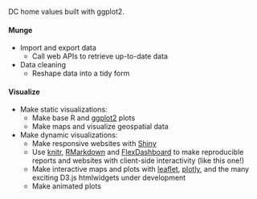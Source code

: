DC home values built with ggplot2.

#### <i class="fa fa-table" aria-hidden="true"></i> Munge
- Import and export data
    - Call web APIs to retrieve up-to-date data
- Data cleaning
    - Reshape data into a tidy form

#### <i class="fa fa-bar-chart" aria-hidden="true"></i> Visualize
- Make static visualizations:
    - Make base R and [ggplot2](https://github.com/hadley/ggplot2) plots
    - Make maps and visualize geospatial data
- Make dynamic visualizations:
    - Make responsive websites with [Shiny](http://shiny.rstudio.com/)
    - Use [knitr](http://yihui.name/knitr/), [RMarkdown](http://rmarkdown.rstudio.com/) and [FlexDashboard](http://rmarkdown.rstudio.com/flexdashboard/) to make reproducible reports and websites with client-side interactivity (like this one!)
    - Make interactive maps and plots with [leaflet](http://rstudio.github.io/leaflet/), [plotly](https://plot.ly/r/), and the many exciting D3.js htmlwidgets under development
    - Make animated plots

